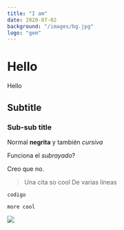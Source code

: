 ```yaml
---
title: "I am"
date: 2020-07-02
background: "/images/bg.jpg"
logo: "gem"
---
```



# Hello


Hello

## Subtitle


### Sub-sub title

Normal **negrita** y también *cursiva*

Funciona el _subrayado_?

Creo que no.

> Una cita so cool
> De varias líneas

```
codigo

more cool
```


![](https://static.vecteezy.com/system/resources/previews/000/134/435/original/free-wushu-vector.jpg)

